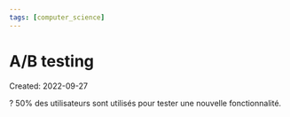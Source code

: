 ```yaml
---
tags: [computer_science] 
---
```

# A/B testing
Created: 2022-09-27

?
50% des utilisateurs sont utilisés pour tester une nouvelle fonctionnalité.
